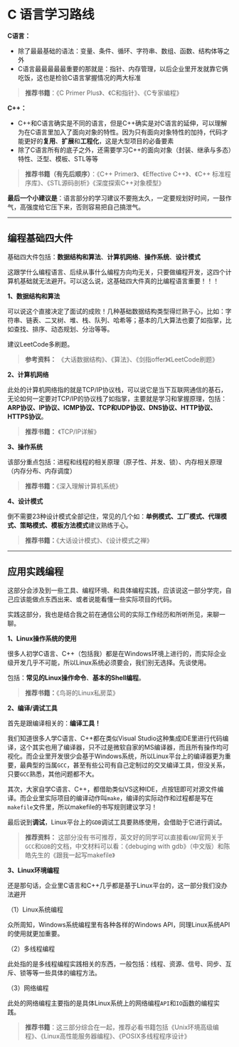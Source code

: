 # C 语言学习路线



**C语言：**

- 除了最最基础的语法：变量、条件、循环、字符串、数组、函数、结构体等之外
- C语言最最最最最重要的那就是：指针、内存管理，以后企业里开发就靠它俩吃饭，这也是检验C语言掌握情况的两大标准

> **推荐书籍**：《C Primer Plus》、《C和指针》、《C专家编程》

**C++：**

- C++和C语言确实是不同的语言，但是C++确实是对C语言的延伸，可以理解为在C语言里加入了面向对象的特性。因为只有面向对象特性的加持，代码才能更好的**复用**、**扩展**和**工程化**，这是大型项目的必备要素
- 除了C语言所有的底子之外，还需要学习C++的面向对象（封装、继承与多态）特性、泛型、模板、STL等等

> **推荐书籍（有先后顺序）**：《C++ Primer》、《Effective C++》、《C++ 标准程序库》、《STL源码剖析》《深度探索C++对象模型》

**最后一个小建议是**：语言部分的学习建议不要拖太久，一定要规划好时间，一鼓作气，高强度给它压下来，否则容易把自己搞泄气。

------

## 编程基础四大件

基础四大件包括：**数据结构和算法**、**计算机网络**、**操作系统**、**设计模式**

这跟学什么编程语言、后续从事什么编程方向均无关，只要做编程开发，这四个计算机基础就无法避开。可以这么说，这基础四大件真的比编程语言重要！！！

**1、数据结构和算法**

可以说这个直接决定了面试的成败！几种基础数据结构类型得烂熟于心，比如：字符串、链表、二叉树、堆、栈、队列、哈希等；基本的几大算法也要了如指掌，比如查找、排序、动态规划、分治等等。

建议LeetCode多刷题。

> **参考资料：** 《大话数据结构》、《算法》、《剑指offer》《LeetCode刷题》

**2、计算机网络**

此处的计算机网络指的就是TCP/IP协议栈，可以说它是当下互联网通信的基石，无论如何一定要对TCP/IP的协议栈了如指掌，主要就是学习和掌握原理，包括：**ARP协议、IP协议、ICMP协议、TCP和UDP协议、DNS协议、HTTP协议、HTTPS协议**。

> **推荐书籍：** 《TCP/IP详解》

**3、操作系统**

该部分重点包括：进程和线程的相关原理（原子性、并发、锁）、内存相关原理（内存分布、内存调度）

> **推荐书籍：**《深入理解计算机系统》

**4、设计模式**

倒不需要23种设计模式全部记住，常见的几个如：**单例模式、工厂模式、代理模式、策略模式、模板方法模式**建议熟练于心。

> **推荐书籍：**《大话设计模式》、《设计模式之禅》

------

## 应用实践编程

这部分会涉及到一些工具、编程环境、和具体编程实践，应该说这一部分学完，自己应该能做点东西出来、或者说能看懂一些实际项目的代码。

实践这部分，我也是结合我之前在通信公司的实际工作经历和所听所见，来聊一聊。

**1、Linux操作系统的使用**

很多人初学C语言、C++（包括我）都是在Windows环境上进行的，而实际企业级开发几乎不可能，所以Linux系统必须要会，我们别无选择。先谈使用。

包括：**常见的Linux操作命令**、**基本的Shell编程**。

> **推荐书籍：**《鸟哥的Linux私房菜》

**2、编译/调试工具**

首先是跟编译相关的：**编译工具！**

我们知道很多人学C语言、C++都在类似Visual Studio这种集成IDE里进行代码编译，这个其实也用了编译器，只不过是微软自家的MS编译器，而且所有操作均可视化。而企业里开发很少会基于Windows系统，所以Linux平台上的编译器更为重要，最典型的当属`GCC`，甚至有些公司有自己定制过的交叉编译工具，但没关系，只要`GCC`熟悉，其他问题都不大。

其次，大家自学C语言、C++，都借助类似VS这种IDE，点按钮即可对源文件编译。而企业里实际项目的编译动作叫`make`，编译的实际动作和过程都是写在`makefile`文件里，所以makefile的书写规则建议学习！

最后说到**调试**，Linux平台上的`GDB`调试工具要熟练使用，会借助于它进行调试。

> **推荐资料：** 这部分没有书可推荐，英文好的同学可以直接看`GNU`官网关于`GCC`和`GDB`的文档，中文材料可以看：《debuging with gdb》（中文版）和陈皓先生的《跟我一起写makefile》

**3、Linux环境编程**

还是那句话，企业里C语言和C++几乎都是基于Linux平台的，这一部分我们没办法避开

（1）Linux系统编程

众所周知，Windows系统编程里有各种各样的Windows API，同理Linux系统API的使用就更加重要。

（2）多线程编程

此处指的是多线程编程实践相关的东西，一般包括：线程、资源、信号、同步、互斥、锁等等一些具体的编程方法。

（3）网络编程

此处的网络编程主要指的是具体Linux系统上的网络编程`API`和`IO`函数的编程实践。

> **推荐书籍**：这三部分综合在一起，推荐必看书籍包括《Unix环境高级编程》、《Linux高性能服务器编程》、《POSIX多线程程序设计》